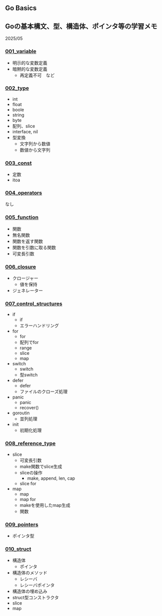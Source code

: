 ## Go Basics
## Goの基本構文、型、構造体、ポインタ等の学習メモ

2025/05

### [001_variable](./001_variable)
- 明示的な変数定義
- 暗黙的な変数定義
  - 再定義不可　など

### [002_type](./002_type)
- int
- float
- boole
- string
- byte
- 配列、slice
- interface, nil
- 型変換
  - 文字列から数値
  - 数値から文字列

### [003_const](./003_const)
- 定数
- itoa

### [004_operators](./004_operators)
なし

### [005_function](./005_function) 
- 関数
- 無名関数
- 関数を返す関数
- 関数を引数に取る関数
- 可変長引数

### [006_closure](./006_closure) 
- クロージャー
  - 値を保持
- ジェネレーター

### [007_control_structures](./007_control_structures)
- if
  - if
  - エラーハンドリング
- for
  - for
  - 配列でfor
  - range
  - slice
  - map
- switch
  - switch
  - 型switch
- defer
  - defer
  - ファイルのクローズ処理
- panic
  - panic
  - recover()
- goroutin
  - 並列処理
- init
  - 初期化処理

### [008_reference_type](./008_reference_type)
- slice
  - 可変長引数
  - make関数でslice生成
  - sliceの操作
    - make, append, len, cap
  - slice for
- map
  - map
  - map for
  - makeを使用したmap生成
  - 関数

### [009_pointers](./009_pointers)
- ポインタ型

### [010_struct](./010_struct)
- 構造体
  - ポインタ
- 構造体のメソッド
  - レシーバ
  - レシーバポインタ
- 構造体の埋め込み
- struct型コンストラクタ
- slice
- map